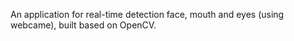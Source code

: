 An application for real-time detection face, mouth and eyes (using webcame), built based on OpenCV.
